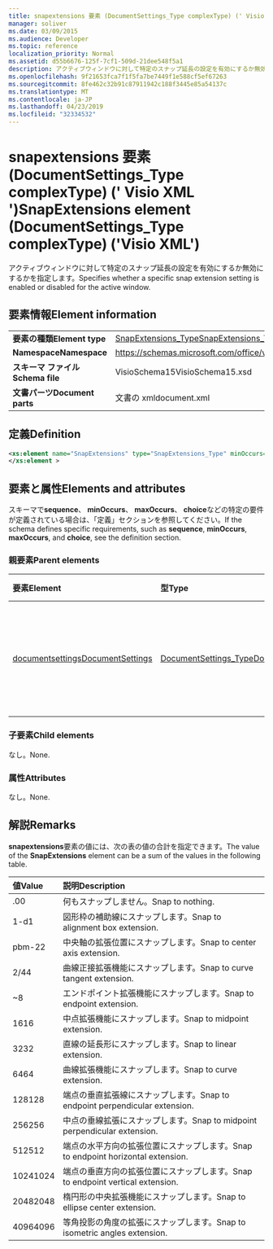 ```yaml
---
title: snapextensions 要素 (DocumentSettings_Type complexType) (' Visio XML ')
manager: soliver
ms.date: 03/09/2015
ms.audience: Developer
ms.topic: reference
localization_priority: Normal
ms.assetid: d55b6676-125f-7cf1-509d-21dee548f5a1
description: アクティブウィンドウに対して特定のスナップ延長の設定を有効にするか無効にするかを指定します。
ms.openlocfilehash: 9f21653fca7f1f5fa7be7449f1e588cf5ef67263
ms.sourcegitcommit: 8fe462c32b91c87911942c188f3445e85a54137c
ms.translationtype: MT
ms.contentlocale: ja-JP
ms.lasthandoff: 04/23/2019
ms.locfileid: "32334532"
---
```

# <a name="snapextensions-element-documentsettingstype-complextype-visio-xml"></a><span data-ttu-id="6ea24-103">snapextensions 要素 (DocumentSettings_Type complexType) (' Visio XML ')</span><span class="sxs-lookup"><span data-stu-id="6ea24-103">SnapExtensions element (DocumentSettings_Type complexType) ('Visio XML')</span></span>

<span data-ttu-id="6ea24-104">アクティブウィンドウに対して特定のスナップ延長の設定を有効にするか無効にするかを指定します。</span><span class="sxs-lookup"><span data-stu-id="6ea24-104">Specifies whether a specific snap extension setting is enabled or disabled for the active window.</span></span> 
  
## <a name="element-information"></a><span data-ttu-id="6ea24-105">要素情報</span><span class="sxs-lookup"><span data-stu-id="6ea24-105">Element information</span></span>

|||
|:-----|:-----|
|<span data-ttu-id="6ea24-106">**要素の種類**</span><span class="sxs-lookup"><span data-stu-id="6ea24-106">**Element type**</span></span> <br/> |[<span data-ttu-id="6ea24-107">SnapExtensions_Type</span><span class="sxs-lookup"><span data-stu-id="6ea24-107">SnapExtensions_Type</span></span>](snapextensions_type-complextypevisio-xml.md) <br/> |
|<span data-ttu-id="6ea24-108">**Namespace**</span><span class="sxs-lookup"><span data-stu-id="6ea24-108">**Namespace**</span></span> <br/> |https://schemas.microsoft.com/office/visio/2012/main  <br/> |
|<span data-ttu-id="6ea24-109">**スキーマ ファイル**</span><span class="sxs-lookup"><span data-stu-id="6ea24-109">**Schema file**</span></span> <br/> |<span data-ttu-id="6ea24-110">VisioSchema15</span><span class="sxs-lookup"><span data-stu-id="6ea24-110">VisioSchema15.xsd</span></span>  <br/> |
|<span data-ttu-id="6ea24-111">**文書パーツ**</span><span class="sxs-lookup"><span data-stu-id="6ea24-111">**Document parts**</span></span> <br/> |<span data-ttu-id="6ea24-112">文書の xml</span><span class="sxs-lookup"><span data-stu-id="6ea24-112">document.xml</span></span>  <br/> |
   
## <a name="definition"></a><span data-ttu-id="6ea24-113">定義</span><span class="sxs-lookup"><span data-stu-id="6ea24-113">Definition</span></span>

```XML
<xs:element name="SnapExtensions" type="SnapExtensions_Type" minOccurs="0" maxOccurs="1" >
</xs:element >
```

## <a name="elements-and-attributes"></a><span data-ttu-id="6ea24-114">要素と属性</span><span class="sxs-lookup"><span data-stu-id="6ea24-114">Elements and attributes</span></span>

<span data-ttu-id="6ea24-115">スキーマで**sequence**、 **minOccurs**、 **maxOccurs**、 **choice**などの特定の要件が定義されている場合は、「定義」セクションを参照してください。</span><span class="sxs-lookup"><span data-stu-id="6ea24-115">If the schema defines specific requirements, such as **sequence**, **minOccurs**, **maxOccurs**, and **choice**, see the definition section.</span></span> 
  
### <a name="parent-elements"></a><span data-ttu-id="6ea24-116">親要素</span><span class="sxs-lookup"><span data-stu-id="6ea24-116">Parent elements</span></span>

|<span data-ttu-id="6ea24-117">**要素**</span><span class="sxs-lookup"><span data-stu-id="6ea24-117">**Element**</span></span>|<span data-ttu-id="6ea24-118">**型**</span><span class="sxs-lookup"><span data-stu-id="6ea24-118">**Type**</span></span>|<span data-ttu-id="6ea24-119">**説明**</span><span class="sxs-lookup"><span data-stu-id="6ea24-119">**Description**</span></span>|
|:-----|:-----|:-----|
|[<span data-ttu-id="6ea24-120">documentsettings</span><span class="sxs-lookup"><span data-stu-id="6ea24-120">DocumentSettings</span></span>](documentsettings-element-visiodocument_type-complextypevisio-xml.md) <br/> |[<span data-ttu-id="6ea24-121">DocumentSettings_Type</span><span class="sxs-lookup"><span data-stu-id="6ea24-121">DocumentSettings_Type</span></span>](documentsettings_type-complextypevisio-xml.md) <br/> |<span data-ttu-id="6ea24-122">ドキュメントの設定を指定する要素を格納します。</span><span class="sxs-lookup"><span data-stu-id="6ea24-122">Contains elements that specify document settings.</span></span>  <br/> |
   
### <a name="child-elements"></a><span data-ttu-id="6ea24-123">子要素</span><span class="sxs-lookup"><span data-stu-id="6ea24-123">Child elements</span></span>

<span data-ttu-id="6ea24-124">なし。</span><span class="sxs-lookup"><span data-stu-id="6ea24-124">None.</span></span>
  
### <a name="attributes"></a><span data-ttu-id="6ea24-125">属性</span><span class="sxs-lookup"><span data-stu-id="6ea24-125">Attributes</span></span>

<span data-ttu-id="6ea24-126">なし。</span><span class="sxs-lookup"><span data-stu-id="6ea24-126">None.</span></span>
  
## <a name="remarks"></a><span data-ttu-id="6ea24-127">解説</span><span class="sxs-lookup"><span data-stu-id="6ea24-127">Remarks</span></span>

<span data-ttu-id="6ea24-128">**snapextensions**要素の値には、次の表の値の合計を指定できます。</span><span class="sxs-lookup"><span data-stu-id="6ea24-128">The value of the **SnapExtensions** element can be a sum of the values in the following table.</span></span> 
  
|<span data-ttu-id="6ea24-129">**値**</span><span class="sxs-lookup"><span data-stu-id="6ea24-129">**Value**</span></span>|<span data-ttu-id="6ea24-130">**説明**</span><span class="sxs-lookup"><span data-stu-id="6ea24-130">**Description**</span></span>|
|:-----|:-----|
|<span data-ttu-id="6ea24-131">.0</span><span class="sxs-lookup"><span data-stu-id="6ea24-131">0</span></span>  <br/> |<span data-ttu-id="6ea24-132">何もスナップしません。</span><span class="sxs-lookup"><span data-stu-id="6ea24-132">Snap to nothing.</span></span>  <br/> |
|<span data-ttu-id="6ea24-133">1-d</span><span class="sxs-lookup"><span data-stu-id="6ea24-133">1</span></span>  <br/> |<span data-ttu-id="6ea24-134">図形枠の補助線にスナップします。</span><span class="sxs-lookup"><span data-stu-id="6ea24-134">Snap to alignment box extension.</span></span>  <br/> |
|<span data-ttu-id="6ea24-135">pbm-2</span><span class="sxs-lookup"><span data-stu-id="6ea24-135">2</span></span>  <br/> |<span data-ttu-id="6ea24-136">中央軸の拡張位置にスナップします。</span><span class="sxs-lookup"><span data-stu-id="6ea24-136">Snap to center axis extension.</span></span>  <br/> |
|<span data-ttu-id="6ea24-137">2/4</span><span class="sxs-lookup"><span data-stu-id="6ea24-137">4</span></span>  <br/> |<span data-ttu-id="6ea24-138">曲線正接拡張機能にスナップします。</span><span class="sxs-lookup"><span data-stu-id="6ea24-138">Snap to curve tangent extension.</span></span>  <br/> |
|<span data-ttu-id="6ea24-139">~</span><span class="sxs-lookup"><span data-stu-id="6ea24-139">8</span></span>  <br/> |<span data-ttu-id="6ea24-140">エンドポイント拡張機能にスナップします。</span><span class="sxs-lookup"><span data-stu-id="6ea24-140">Snap to endpoint extension.</span></span>  <br/> |
|<span data-ttu-id="6ea24-141">16</span><span class="sxs-lookup"><span data-stu-id="6ea24-141">16</span></span>  <br/> |<span data-ttu-id="6ea24-142">中点拡張機能にスナップします。</span><span class="sxs-lookup"><span data-stu-id="6ea24-142">Snap to midpoint extension.</span></span>  <br/> |
|<span data-ttu-id="6ea24-143">32</span><span class="sxs-lookup"><span data-stu-id="6ea24-143">32</span></span>  <br/> |<span data-ttu-id="6ea24-144">直線の延長形にスナップします。</span><span class="sxs-lookup"><span data-stu-id="6ea24-144">Snap to linear extension.</span></span>  <br/> |
|<span data-ttu-id="6ea24-145">64</span><span class="sxs-lookup"><span data-stu-id="6ea24-145">64</span></span>  <br/> |<span data-ttu-id="6ea24-146">曲線拡張機能にスナップします。</span><span class="sxs-lookup"><span data-stu-id="6ea24-146">Snap to curve extension.</span></span>  <br/> |
|<span data-ttu-id="6ea24-147">128</span><span class="sxs-lookup"><span data-stu-id="6ea24-147">128</span></span>  <br/> |<span data-ttu-id="6ea24-148">端点の垂直拡張線にスナップします。</span><span class="sxs-lookup"><span data-stu-id="6ea24-148">Snap to endpoint perpendicular extension.</span></span>  <br/> |
|<span data-ttu-id="6ea24-149">256</span><span class="sxs-lookup"><span data-stu-id="6ea24-149">256</span></span>  <br/> |<span data-ttu-id="6ea24-150">中点の垂線拡張にスナップします。</span><span class="sxs-lookup"><span data-stu-id="6ea24-150">Snap to midpoint perpendicular extension.</span></span>  <br/> |
|<span data-ttu-id="6ea24-151">512</span><span class="sxs-lookup"><span data-stu-id="6ea24-151">512</span></span>  <br/> |<span data-ttu-id="6ea24-152">端点の水平方向の拡張位置にスナップします。</span><span class="sxs-lookup"><span data-stu-id="6ea24-152">Snap to endpoint horizontal extension.</span></span>  <br/> |
|<span data-ttu-id="6ea24-153">1024</span><span class="sxs-lookup"><span data-stu-id="6ea24-153">1024</span></span>  <br/> |<span data-ttu-id="6ea24-154">端点の垂直方向の拡張位置にスナップします。</span><span class="sxs-lookup"><span data-stu-id="6ea24-154">Snap to endpoint vertical extension.</span></span>  <br/> |
|<span data-ttu-id="6ea24-155">2048</span><span class="sxs-lookup"><span data-stu-id="6ea24-155">2048</span></span>  <br/> |<span data-ttu-id="6ea24-156">楕円形の中央拡張機能にスナップします。</span><span class="sxs-lookup"><span data-stu-id="6ea24-156">Snap to ellipse center extension.</span></span>  <br/> |
|<span data-ttu-id="6ea24-157">4096</span><span class="sxs-lookup"><span data-stu-id="6ea24-157">4096</span></span>  <br/> |<span data-ttu-id="6ea24-158">等角投影の角度の拡張にスナップします。</span><span class="sxs-lookup"><span data-stu-id="6ea24-158">Snap to isometric angles extension.</span></span>  <br/> |
   

